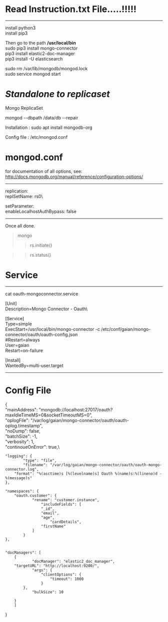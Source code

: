 # Read Instruction.txt File.....!!!!!
---
install python3\
install pip3

Then go to the path **/usr/local/bin**\
sudo pip3 install mongo-connector\
pip3 install elastic2-doc-manager\
pip3 install -U elasticsearch

sudo rm /var/lib/mongodb/mongod.lock\
sudo service mongod start


# _Standalone to replicaset_
Mongo ReplicaSet

mongod --dbpath /data/db --repair


Installation :
sudo apt install mongodb-org

Config file : /etc/mongod.conf
 
# mongod.conf

 for documentation of all options, see:\
   http://docs.mongodb.org/manual/reference/configuration-options/

---

replication:\
   replSetName: rs0\

setParameter:\
   enableLocalhostAuthBypass: false

---
Once all done.

>mongo
>> rs.initiate()

>> rs.status()

# Service 
--- 

cat oauth-mongoconnector.service 

[Unit]\
Description=Mongo Connector - Oauth\

[Service]\
Type=simple\
ExecStart=/usr/local/bin/mongo-connector -c /etc/conf/gaian/mongo-connector/oauth/oauth-config.json\
#Restart=always\
User=gaian\
Restart=on-failure


[Install]\
WantedBy=multi-user.target

---

# Config File

{\
	"mainAddress": "mongodb://localhost:27017/oauth?maxIdleTimeMS=0&socketTimeoutMS=0",\
	"oplogFile": "/var/log/gaian/mongo-connector/oauth/oauth-oplog.timestamp",\
	"noDump": false,\
	"batchSize": -1,\
	"verbosity": 1,\
	"continoueOnError": true,\

	"logging": {
        	"type": "file",
        	"filename": "/var/log/gaian/mongo-connector/oauth/oauth-mongo-connector.log",
		"format": "%(asctime)s [%(levelname)s] Oauth %(name)s:%(lineno)d - %(message)s"
	},

	"namespaces": {
		"oauth.customer": {
       			"rename": "customer.instance",
              		"includeFields": [
        			"_id",
        			"email",
        			"age",
                		"cardDetails",
        			"firstName"
      			]
    		}
	},


	"docManagers": [
        {
            	"docManager": "elastic2_doc_manager",
   		"targetURL": "http://localhost:9200/",
            	"args": {
              		"clientOptions": {
                		"timeout": 1000
              		}
        	},
            	"bulkSize": 10
		
        }
    	]
}
